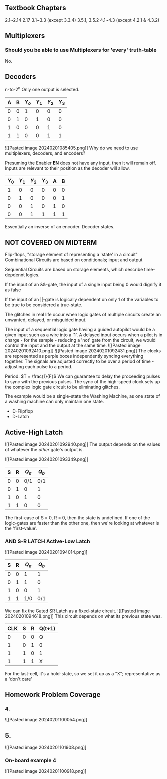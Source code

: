 ## Textbook Chapters
2.1~2.14
2.17
3.1~3.3 (except 3.3.4)
3.5.1, 3.5.2
4.1~4.3 (except 4.2.1 & 4.3.2)

## Multiplexers
### Should you be able to use Multiplexers for 'every' truth-table
No.

## Decoders
n-to-$2^{n}$
Only one output is selected.

| A | B | $Y_o$ | $Y_1$ | $Y_2$ | $Y_3$ |
| ---- | ---- | ---- | ---- | ---- | ---- |
| 0 | 0 | 1 | 0 | 0 | 0 |
| 0 | 1 | 0 | 1 | 0 | 0 |
| 1 | 0 | 0 | 0 | 1 | 0 |
| 1 | 1 | 0 | 0 | 1 | 1 |
![[Pasted image 20240201085405.png]]
Why do we need to use multiplexers, decoders, and encoders?

Presuming the Enabler **EN** does not have any input, then it will remain off.
Inputs are relevant to their position as the decoder will allow.

| $Y_0$ | $Y_1$ | $Y_2$ | $Y_3$ | A | B |
| ---- | ---- | ---- | ---- | ---- | ---- |
| 1 | 0 | 0 | 0 | 0 | 0 |
| 0 | 1 | 0 | 0 | 0 | 1 |
| 0 | 0 | 1 | 0 | 1 | 0 |
| 0 | 0 | 1 | 1 | 1 | 1 |
Essentially an inverse of an encoder. Decoder states.

## NOT COVERED ON MIDTERM
Flip-flops, "storage element of representing a 'state' in a circuit"
Combinational Circuits are based on conditionals; input and output

Sequential Circuits are based on storage elements, which describe time-depdennt logics.

If the input of an &&-gate, the input of a single input being 0 would dignify it as false

If the input of an ||-gate is logically dependent on only 1 of the variables to be true to be considered a true-state.

The glitches in real life occur when logic gates of multiple circuits create an unwanted, delayed, or misguided input.

The input of a sequential logic gate having a guided autopilot would be a given input such as a wire into a '1'.
A delayed input occurs when a pilot is in charge - for the sample - reducing a 'not' gate from the circuit, we would control the input and the output at the same time.
![[Pasted image 20240201092410.png]]
![[Pasted image 20240201092431.png]]
The clocks are represented as purple boxes independently syncing everything together.
The signals are adjusted correctly to be over a period of time - adjusting each pulse to a period.

Period: $T = \frac{1}{F}$
We can guarantee to delay the proceeding pulses to sync with the previous pulses.
The sync of the high-speed clock sets up the complex logic gate circuit to be eliminating glitches.

The example would be a single-state the Washing Machine, as one state of a washing machine can only maintain one state.
- D-Flipflop
- D-Latch

## Active-High Latch
![[Pasted image 20240201092940.png]]
The output depends on the values of whatever the *other* gate's output is.

![[Pasted image 20240201093349.png]]

| S | R | $Q_a$ | $Q_b$ |
| ---- | ---- | ---- | ---- |
| 0 | 0 | 0/1 | 0/1 |
| 0 | 1 | 0 | 1 |
| 1 | 0 | 1 | 0 |
| 1 | 1 | 0 | 0 |
The first-case of S = 0, R = 0, then the state is undefined.
If one of the logic-gates are faster than the other one, then we're looking at whatever is the 'first-value'.

### AND S-R LATCH Active-Low Latch

![[Pasted image 20240201094014.png]]

| S | R | $Q_a$ | $Q_b$ |
| ---- | ---- | ---- | ---- |
| 0 | 0 | 1 | 1 |
| 0 | 1 | 1 | 0 |
| 1 | 0 | 0 | 1 |
| 1 | 1 | 1/0 | 0/1 |

We can fix the Gated SR Latch as a fixed-state circuit.
![[Pasted image 20240201094618.png]]
This circuit depends on what its previous state was.

| CLK | S | R | Q(t+1) |
| ---- | ---- | ---- | ---- |
| 0 | 0 | 0 | Q |
| 1 | 0 | 1 | 0 |
| 1 | 1 | 0 | 1 |
| 1 | 1 | 1 | X |
For the last-cell, it's a hold-state, so we set it up as a "X"; representative as a 'don't care'

## Homework Problem Coverage
### 4.
![[Pasted image 20240201100054.png]]
## 5.
![[Pasted image 20240201101908.png]]

### On-board example 4
![[Pasted image 20240201100918.png]]
